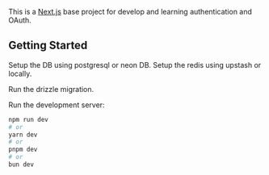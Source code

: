 This is a [Next.js](https://nextjs.org) base project for develop and learning authentication and OAuth.

## Getting Started

Setup the DB using postgresql or neon DB.
Setup the redis using upstash or locally.

Run the drizzle migration.

Run the development server:

```bash
npm run dev
# or
yarn dev
# or
pnpm dev
# or
bun dev
```
